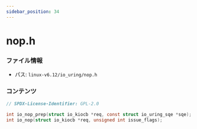 ```yaml
---
sidebar_position: 34
---
```

# nop.h

### ファイル情報

- パス: `linux-v6.12/io_uring/nop.h`

### コンテンツ

```h
// SPDX-License-Identifier: GPL-2.0

int io_nop_prep(struct io_kiocb *req, const struct io_uring_sqe *sqe);
int io_nop(struct io_kiocb *req, unsigned int issue_flags);

```
